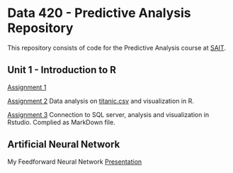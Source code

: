 # Data 420 - Predictive Analysis Repository
This repository consists of code for the Predictive Analysis course at [SAIT](https://www.sait.ca/). 
## Unit 1 - Introduction to R

[Assignment 1](https://github.com/Weidsn/data_predictive_analysis/blob/main/Assignment1.R)

[Assignment 2](https://github.com/Weidsn/data_predictive_analysis/blob/main/Assignment2.R)
Data analysis on [titanic.csv](https://github.com/Weidsn/data_predictive_analysis/blob/main/titanic.csv) and visualization in R.

[Assignment 3](https://github.com/Weidsn/data_predictive_analysis/blob/main/Assignment3.Rmd)
Connection to SQL server, analysis and visualization in Rstudio. Complied as MarkDown file. 

## Artificial Neural Network

My Feedforward Neural Network [Presentation]()
